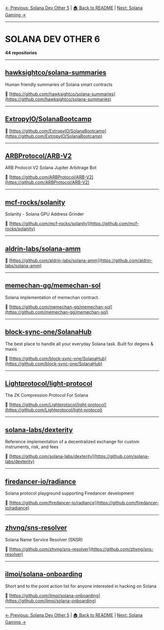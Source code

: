 [← Previous: Solana Dev Other 5](solana-dev-other-5.txt) | [🏠 Back to README](../README.md) | [Next: Solana Gaming →](solana-gaming.txt)

---

# SOLANA DEV OTHER 6

**44 repositories**

---

## [hawksightco/solana-summaries](https://github.com/hawksightco/solana-summaries)

Human friendly summaries of Solana smart contracts

🔗 [https://github.com/hawksightco/solana-summaries](https://github.com/hawksightco/solana-summaries)

---

## [ExtropyIO/SolanaBootcamp](https://github.com/ExtropyIO/SolanaBootcamp)



🔗 [https://github.com/ExtropyIO/SolanaBootcamp](https://github.com/ExtropyIO/SolanaBootcamp)

---

## [ARBProtocol/ARB-V2](https://github.com/ARBProtocol/ARB-V2)

ARB Protocol V2 Solana Jupiter Arbitrage Bot

🔗 [https://github.com/ARBProtocol/ARB-V2](https://github.com/ARBProtocol/ARB-V2)

---

## [mcf-rocks/solanity](https://github.com/mcf-rocks/solanity)

Solanity - Solana GPU Address Grinder

🔗 [https://github.com/mcf-rocks/solanity](https://github.com/mcf-rocks/solanity)

---

## [aldrin-labs/solana-amm](https://github.com/aldrin-labs/solana-amm)



🔗 [https://github.com/aldrin-labs/solana-amm](https://github.com/aldrin-labs/solana-amm)

---

## [memechan-gg/memechan-sol](https://github.com/memechan-gg/memechan-sol)

Solana implementation of memechan contract.

🔗 [https://github.com/memechan-gg/memechan-sol](https://github.com/memechan-gg/memechan-sol)

---

## [block-sync-one/SolanaHub](https://github.com/block-sync-one/SolanaHub)

The best place to handle all your everyday Solana task. Built for degens & maxis

🔗 [https://github.com/block-sync-one/SolanaHub](https://github.com/block-sync-one/SolanaHub)

---

## [Lightprotocol/light-protocol](https://github.com/Lightprotocol/light-protocol)

The ZK Compression Protocol For Solana

🔗 [https://github.com/Lightprotocol/light-protocol](https://github.com/Lightprotocol/light-protocol)

---

## [solana-labs/dexterity](https://github.com/solana-labs/dexterity)

Reference implementation of a decentralized exchange for custom instruments, risk, and fees

🔗 [https://github.com/solana-labs/dexterity](https://github.com/solana-labs/dexterity)

---

## [firedancer-io/radiance](https://github.com/firedancer-io/radiance)

Solana protocol playground supporting Firedancer development

🔗 [https://github.com/firedancer-io/radiance](https://github.com/firedancer-io/radiance)

---

## [zhvng/sns-resolver](https://github.com/zhvng/sns-resolver)

Solana Name Service Resolver (SNSR)

🔗 [https://github.com/zhvng/sns-resolver](https://github.com/zhvng/sns-resolver)

---

## [ilmoi/solana-onboarding](https://github.com/ilmoi/solana-onboarding)

Short and to the point action list for anyone interested in hacking on Solana

🔗 [https://github.com/ilmoi/solana-onboarding](https://github.com/ilmoi/solana-onboarding)

---


[← Previous: Solana Dev Other 5](solana-dev-other-5.txt) | [🏠 Back to README](../README.md) | [Next: Solana Gaming →](solana-gaming.txt)

